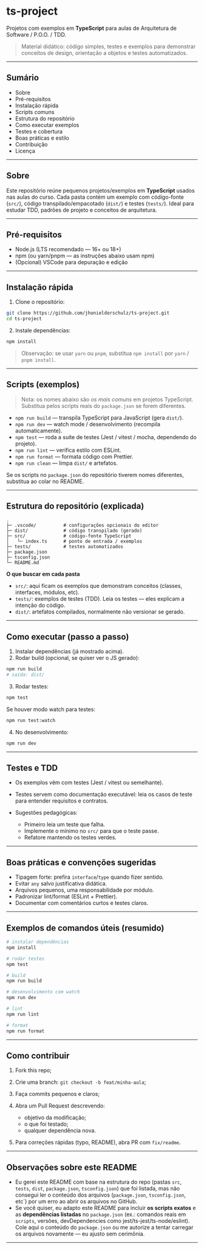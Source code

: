 
# ts-project

Projetos com exemplos em **TypeScript** para aulas de Arquitetura de Software / P.O.O. / TDD.

> Material didático: código simples, testes e exemplos para demonstrar conceitos de design, orientação a objetos e testes automatizados.

---

## Sumário

* Sobre
* Pré-requisitos
* Instalação rápida
* Scripts comuns
* Estrutura do repositório
* Como executar exemplos
* Testes e cobertura
* Boas práticas e estilo
* Contribuição
* Licença

---

## Sobre

Este repositório reúne pequenos projetos/exemplos em **TypeScript** usados nas aulas do curso. Cada pasta contém um exemplo com código-fonte (`src/`), código transpilado/empacotado (`dist/`) e testes (`tests/`). Ideal para estudar TDD, padrões de projeto e conceitos de arquitetura.

---

## Pré-requisitos

* Node.js (LTS recomendado — 16+ ou 18+)
* npm (ou yarn/pnpm — as instruções abaixo usam npm)
* (Opcional) VSCode para depuração e edição

---

## Instalação rápida

1. Clone o repositório:

```bash
git clone https://github.com/jhonieldorschulz/ts-project.git
cd ts-project
```

2. Instale dependências:

```bash
npm install
```

> Observação: se usar `yarn` ou `pnpm`, substitua `npm install` por `yarn` / `pnpm install`.

---

## Scripts (exemplos)

> Nota: os nomes abaixo são *os mais comuns* em projetos TypeScript. Substitua pelos scripts reais do `package.json` se forem diferentes.

* `npm run build` — transpila TypeScript para JavaScript (gera `dist/`).
* `npm run dev` — watch mode / desenvolvimento (recompila automaticamente).
* `npm test` — roda a suíte de testes (Jest / vitest / mocha, dependendo do projeto).
* `npm run lint` — verifica estilo com ESLint.
* `npm run format` — formata código com Prettier.
* `npm run clean` — limpa `dist/` e artefatos.

Se os scripts no `package.json` do repositório tiverem nomes diferentes, substitua ao colar no README.

---

## Estrutura do repositório (explicada)

```
.
├─ .vscode/          # configurações opcionais do editor
├─ dist/             # código transpilado (gerado)
├─ src/              # código-fonte TypeScript
│   └─ index.ts      # ponto de entrada / exemplos
├─ tests/            # testes automatizados
├─ package.json
├─ tsconfig.json
└─ README.md
```

**O que buscar em cada pasta**

* `src/`: aqui ficam os exemplos que demonstram conceitos (classes, interfaces, módulos, etc).
* `tests/`: exemplos de testes (TDD). Leia os testes — eles explicam a intenção do código.
* `dist/`: artefatos compilados, normalmente não versionar se gerado.

---

## Como executar (passo a passo)

1. Instalar dependências (já mostrado acima).
2. Rodar build (opcional, se quiser ver o JS gerado):

```bash
npm run build
# saída: dist/
```

3. Rodar testes:

```bash
npm test
```

Se houver modo watch para testes:

```bash
npm run test:watch
```

4. No desenvolvimento:

```bash
npm run dev
```

---

## Testes e TDD

* Os exemplos vêm com testes (Jest / vitest ou semelhante).
* Testes servem como documentação executável: leia os casos de teste para entender requisitos e contratos.
* Sugestões pedagógicas:

  * Primeiro leia um teste que falha.
  * Implemente o mínimo no `src/` para que o teste passe.
  * Refatore mantendo os testes verdes.

---

## Boas práticas e convenções sugeridas

* Tipagem forte: prefira `interface`/`type` quando fizer sentido.
* Evitar `any` salvo justificativa didática.
* Arquivos pequenos, uma responsabilidade por módulo.
* Padronizar lint/format (ESLint + Prettier).
* Documentar com comentários curtos e testes claros.

---

## Exemplos de comandos úteis (resumido)

```bash
# instalar dependências
npm install

# rodar testes
npm test

# build
npm run build

# desenvolvimento com watch
npm run dev

# lint
npm run lint

# format
npm run format
```

---

## Como contribuir

1. Fork this repo;
2. Crie uma branch: `git checkout -b feat/minha-aula`;
3. Faça commits pequenos e claros;
4. Abra um Pull Request descrevendo:

   * objetivo da modificação;
   * o que foi testado;
   * qualquer dependência nova.
5. Para correções rápidas (typo, README), abra PR com `fix/readme`.

---

## Observações sobre este README

* Eu gerei este README com base na estrutura do repo (pastas `src`, `tests`, `dist`, `package.json`, `tsconfig.json`) que foi listada, mas não consegui ler o conteúdo dos arquivos (`package.json`, `tsconfig.json`, etc`) por um erro ao abrir os arquivos no GitHub.
* Se você quiser, eu adapto este README para incluir **os scripts exatos** e as **dependências listadas** no `package.json` (ex.: comandos reais em `scripts`, versões, devDependencies como jest/ts-jest/ts-node/eslint). Cole aqui o conteúdo do `package.json` ou me autorize a tentar carregar os arquivos novamente — eu ajusto sem cerimônia.

---


